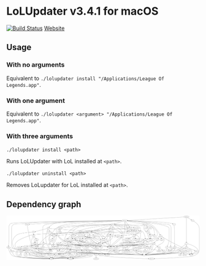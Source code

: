 # LoLUpdater v3.4.1 for macOS
[![Build Status](https://travis-ci.org/LoLUpdater/LoLUpdater-macOS.svg?branch=master)](https://travis-ci.org/LoLUpdater/LoLUpdater-macOS)
[Website](https://LoLUpdater.com)
## Usage
### With no arguments
Equivalent to `./lolupdater install "/Applications/League Of Legends.app"`.
### With one argument
Equivalent to `./lolupdater <argument> "/Applications/League Of Legends.app"`.
### With three arguments
`./lolupdater install <path>`

Runs LoLUpdater with LoL installed at `<path>`.

`./lolupdater uninstall <path>`

Removes LoLupdater for LoL installed at `<path>`.

## Dependency graph
![](graph.png)
